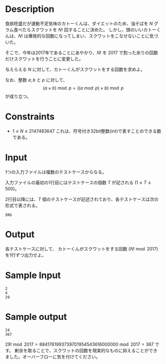 # Description
食欲旺盛だが運動不足気味のカトーくんは、ダイエットのため、油そばを $N$ グラム食べたらスクワットを $N!$ 回することに決めた。
しかし、頭のいいカトーくんは、$N!$ は爆発的な回数になってしまい、スクワットをこなせないことに気づいた。

そこで、今年は2017年であることにあやかり、$N!$ を $2017$ で割った余りの回数だけスクワットを行うことに変更した。

与えらえる $N$ に対して、カトーくんがスクワットをする回数を求めよ。

なお、整数 $a,b$ と $p$ に対して、
$$
(a \times b)\bmod{p} = ( (a \bmod{p}) \times b) \bmod{p}
$$
が成り立つ。

# Constraints
* $1 \leq N \leq 2147483647$
これは、符号付き32bit整数(int)で表すことのできる数である。

# Input
1つの入力ファイルは複数のテストケースからなる。

入力ファイルの最初の1行目にはテストケースの個数 $T$ が記される $(1 \leq T \leq 500)$。

2行目以降には、$T$ 個のテストケースが記述されており、各テストケースは次の形式で表される。

```
$N$
```

# Output
各テストケースに対して、 カトーくんがスクワットをする回数 $(N! \bmod 2017)$ を1行ずつ出力せよ。

# Sample Input
```
2
4
29
```

# Sample output
```
24
367
```

$29! \bmod{2017} = 8841761993739701954543616000000 \bmod{2017} = 367$ です。
剰余を取ることで、スクワットの回数を現実的なものに抑えることができました。オーバーフローに気を付けてください。
